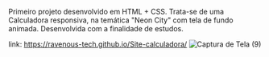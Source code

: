 Primeiro projeto desenvolvido em HTML + CSS. Trata-se de uma Calculadora responsiva, na temática "Neon City" com tela de fundo animada. Desenvolvida com a finalidade de estudos.

link: https://ravenous-tech.github.io/Site-calculadora/
![Captura de Tela (9)](https://user-images.githubusercontent.com/98185728/152075052-9fc929e3-9d04-40f5-a245-82d9589e7e04.png)
